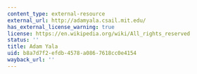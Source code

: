 ```yaml
---
content_type: external-resource
external_url: http://adamyala.csail.mit.edu/
has_external_license_warning: true
license: https://en.wikipedia.org/wiki/All_rights_reserved
status: ''
title: Adam Yala
uid: b8a7d7f2-efdb-4578-a086-7618cc0e4154
wayback_url: ''
---
```

